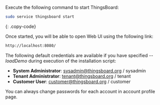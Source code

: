 
Execute the following command to start ThingsBoard:

```bash
sudo service thingsboard start
```
{: .copy-code}
 
Once started, you will be able to open Web UI using the following link:

```bash
http://localhost:8080/
```

The following default credentials are available if you have specified *--loadDemo* during execution of the installation script:

- **System Administrator**: sysadmin@thingsboard.org / sysadmin
- **Tenant Administrator**: tenant@thingsboard.org / tenant
- **Customer User**: customer@thingsboard.org / customer

You can always change passwords for each account in account profile page.